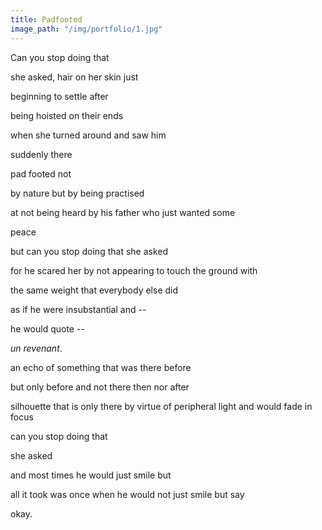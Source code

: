 ```yaml
---
title: Padfooted
image_path: "/img/portfolio/1.jpg"
---
```

Can you stop doing that

she asked, hair on her skin just

beginning to settle after

being hoisted on their ends

when she turned around and saw him

suddenly there

pad footed not 

by nature but by being practised

at not being heard by his father who just wanted some

peace

but can you stop doing that she asked

for he scared her by not appearing to touch the ground with

the same weight that everybody else did

as if he were insubstantial and -- 

he would quote --

_un revenant_.

an echo of something that was there before

but only before and not there then nor after

silhouette that is only there by virtue of peripheral light and would fade in focus

can you stop doing that

she asked

and most times he would just smile but 

all it took was once when he would not just smile but say

okay.